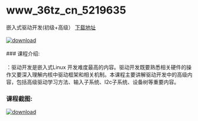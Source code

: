# www_36tz_cn_5219635
嵌入式驱动开发(初级+高级）
[下载地址](http://www.36tz.cn/article/5219635 "下载地址")
<br/></br>[![download](http://36tz.cn/muke_img/2021_04_3-5-300x225.jpg "下载地址")](http://www.36tz.cn/article/5219635 "下载地址")
<br/></br>### 课程介绍:<br/></br>：驱动开发是嵌入式Linux 开发难度最高的内容。驱动开发既要熟悉相关硬件的操作又要深入理解内核中驱动框架和相关机制。本课程主要讲解驱动开发中的高级内容，包括高级驱动学习方法、输入子系统、I2c子系统、设备树等重要内容。

### 课程截图:
[![download](http://36tz.cn/muke_img/2021_04_2-72.png "下载地址")](http://www.36tz.cn/article/5219635 "下载地址")
